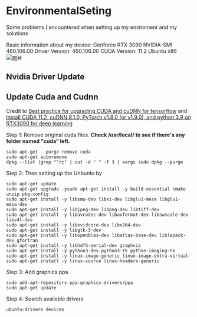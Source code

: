 # EnvironmentalSeting
Some problems I encountered when setting up my enviroment and my solutions

Basic information about my device: Genforce RTX 3090 NVIDIA-SMI 460.106.00  Driver Version: 460.106.00   CUDA Version: 11.2  Ubuntu x86
![图片](https://user-images.githubusercontent.com/30890745/166502799-6de7cb43-cab1-4638-b224-08be32758f8f.png)


## Nvidia Driver Update

## Update Cuda and Cudnn
Credit to [Best practice for upgrading CUDA and cuDNN for tensorflow](https://stackoverflow.com/questions/50213021/best-practice-for-upgrading-cuda-and-cudnn-for-tensorflow) and [Install CUDA 11.2, cuDNN 8.1.0, PyTorch v1.8.0 (or v1.9.0), and python 3.9 on RTX3090 for deep learning](https://medium.com/analytics-vidhya/install-cuda-11-2-cudnn-8-1-0-and-python-3-9-on-rtx3090-for-deep-learning-fcf96c95f7a1)

Step 1: Remove original cuda files. **Check /usr/local/ to see if there's any folder named "cuda" left.** 

```
sudo apt-get --purge remove cuda
sudo apt-get autoremove
dpkg --list |grep "^rc" | cut -d " " -f 3 | xargs sudo dpkg --purge
```

Step 2: Then setting up the Unbuntu by

```
sudo apt-get update
sudo apt-get upgrade -ysudo apt-get install -y build-essential cmake unzip pkg-config
sudo apt-get install -y libxmu-dev libxi-dev libglu1-mesa libglu1-mesa-dev
sudo apt-get install -y libjpeg-dev libpng-dev libtiff-dev
sudo apt-get install -y libavcodec-dev libavformat-dev libswscale-dev libv4l-dev
sudo apt-get install -y libxvidcore-dev libx264-dev
sudo apt-get install -y libgtk-3-dev
sudo apt-get install -y libopenblas-dev libatlas-base-dev liblapack-dev gfortran
sudo apt-get install -y libhdf5-serial-dev graphviz
sudo apt-get install -y python3-dev python3-tk python-imaging-tk
sudo apt-get install -y linux-image-generic linux-image-extra-virtual
sudo apt-get install -y linux-source linux-headers-generic
```

Step 3: Add graphics ppa
```
sudo add-apt-repository ppa:graphics-drivers/ppa
sudo apt-get update
```

Step 4: Search available drivers
```
ubuntu-drivers devices
```

